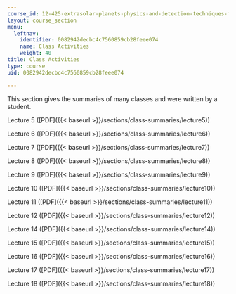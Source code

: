 ```yaml
---
course_id: 12-425-extrasolar-planets-physics-and-detection-techniques-fall-2007
layout: course_section
menu:
  leftnav:
    identifier: 0082942decbc4c7560859cb28feee074
    name: Class Activities
    weight: 40
title: Class Activities
type: course
uid: 0082942decbc4c7560859cb28feee074

---
```


This section gives the summaries of many classes and were written by a student.

Lecture 5 ([PDF]({{< baseurl >}}/sections/class-summaries/lecture5))

Lecture 6 ([PDF]({{< baseurl >}}/sections/class-summaries/lecture6))

Lecture 7 ([PDF]({{< baseurl >}}/sections/class-summaries/lecture7))

Lecture 8 ([PDF]({{< baseurl >}}/sections/class-summaries/lecture8))

Lecture 9 ([PDF]({{< baseurl >}}/sections/class-summaries/lecture9))

Lecture 10 ([PDF]({{< baseurl >}}/sections/class-summaries/lecture10))

Lecture 11 ([PDF]({{< baseurl >}}/sections/class-summaries/lecture11))

Lecture 12 ([PDF]({{< baseurl >}}/sections/class-summaries/lecture12))

Lecture 14 ([PDF]({{< baseurl >}}/sections/class-summaries/lecture14))

Lecture 15 ([PDF]({{< baseurl >}}/sections/class-summaries/lecture15))

Lecture 16 ([PDF]({{< baseurl >}}/sections/class-summaries/lecture16))

Lecture 17 ([PDF]({{< baseurl >}}/sections/class-summaries/lecture17))

Lecture 18 ([PDF]({{< baseurl >}}/sections/class-summaries/lecture18))